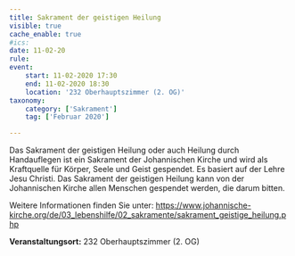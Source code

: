```yaml
---
title: Sakrament der geistigen Heilung
visible: true
cache_enable: true
#ics: 
date: 11-02-20
rule: 
event:
	start: 11-02-2020 17:30
	end: 11-02-2020 18:30
	location: '232 Oberhauptszimmer (2. OG)'
taxonomy:
	category: ['Sakrament']
	tag: ['Februar 2020']

---
```

Das Sakrament der geistigen Heilung oder auch Heilung durch Handauflegen ist ein Sakrament der Johannischen Kirche und wird als Kraftquelle für Körper, Seele und Geist gespendet. Es basiert auf der Lehre Jesu Christi. Das Sakrament der geistigen Heilung kann von der Johannischen Kirche allen Menschen gespendet werden, die darum bitten.

Weitere Informationen finden Sie unter:
https://www.johannische-kirche.org/de/03_lebenshilfe/02_sakramente/sakrament_geistige_heilung.php



**Veranstaltungsort:** 232 Oberhauptszimmer (2. OG)

